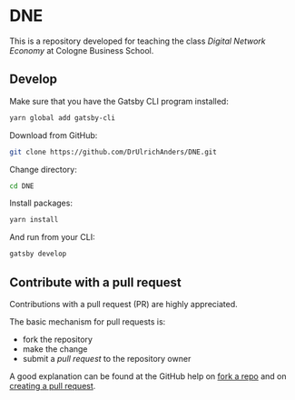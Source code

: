 # DNE

This is a repository developed for teaching the class _Digital Network Economy_ at Cologne Business School.

## Develop

Make sure that you have the Gatsby CLI program installed:
```sh
yarn global add gatsby-cli
```

Download from GitHub:
```sh
git clone https://github.com/DrUlrichAnders/DNE.git
```

Change directory:
```sh
cd DNE
```

Install packages:
```sh
yarn install
```

And run from your CLI:
```sh
gatsby develop
```

## Contribute with a pull request

Contributions with a pull request (PR) are highly appreciated. 

The basic mechanism for pull requests is:

+ fork the repository
+ make the change
+ submit a _pull request_ to the repository owner

A good explanation can be found at the GitHub help on [fork a repo](https://help.github.com/articles/fork-a-repo/) and on
[creating a pull request](https://help.github.com/articles/creating-a-pull-request/).